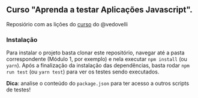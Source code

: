 ## Curso "Aprenda a testar Aplicações Javascript".

Reposiório com as lições do [curso](https://javascript.tv.br) do @vedovelli

### Instalação

Para instalar o projeto basta clonar este repositório, navegar até a pasta correspondente (Módulo 1, por exemplo) e nela executar `npm install` (ou `yarn`). Após a finalização da instalação das dependências, basta rodar `npm run test` (ou `yarn test`) para ver os testes sendo executados.

**Dica**: analise o conteúdo do `package.json` para ter acesso a outros scripts de testes!

